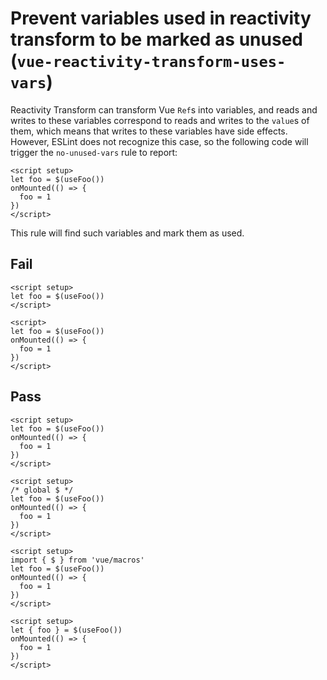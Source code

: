 # Prevent variables used in reactivity transform to be marked as unused (`vue-reactivity-transform-uses-vars`)

Reactivity Transform can transform Vue `Ref`s into variables, and reads and writes to these variables correspond to reads and writes to the `value`s of them, which means that writes to these variables have side effects. However, ESLint does not recognize this case, so the following code will trigger the `no-unused-vars` rule to report:

```vue
<script setup>
let foo = $(useFoo())
onMounted(() => {
  foo = 1
})
</script>
```

This rule will find such variables and mark them as used.

## Fail

```vue
<script setup>
let foo = $(useFoo())
</script>
```

```vue
<script>
let foo = $(useFoo())
onMounted(() => {
  foo = 1
})
</script>
```

## Pass

```vue
<script setup>
let foo = $(useFoo())
onMounted(() => {
  foo = 1
})
</script>
```

```vue
<script setup>
/* global $ */
let foo = $(useFoo())
onMounted(() => {
  foo = 1
})
</script>
```

```vue
<script setup>
import { $ } from 'vue/macros'
let foo = $(useFoo())
onMounted(() => {
  foo = 1
})
</script>
```

```vue
<script setup>
let { foo } = $(useFoo())
onMounted(() => {
  foo = 1
})
</script>
```
